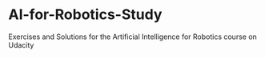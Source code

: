 # AI-for-Robotics-Study
Exercises and Solutions for the Artificial Intelligence for Robotics course on Udacity
